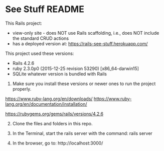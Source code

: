 # See Stuff README

This Rails project:
- view-only site - does NOT use Rails scaffolding, i.e., does NOT include the standard CRUD actions
- has a deployed version at: https://rails-see-stuff.herokuapp.com/

This project used these versions:
- Rails 4.2.6
- ruby 2.3.0p0 (2015-12-25 revision 53290) [x86_64-darwin15]
- SQLite whatever version is bundled with Rails

1. Make sure you install these versions or newer ones to run the project properly.

https://www.ruby-lang.org/en/downloads/
https://www.ruby-lang.org/en/documentation/installation/

https://rubygems.org/gems/rails/versions/4.2.6

2. Clone the files and folders in this repo.
3. In the Terminal, start the rails server with the command:
rails server

4. In the browser, go to:
http://localhost:3000/
